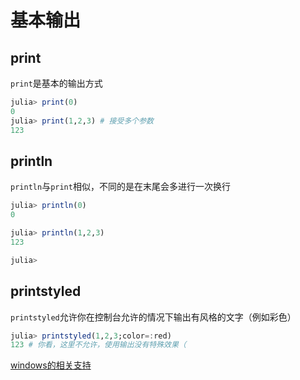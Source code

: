 # 基本输出
## print
`print`是基本的输出方式
```jl
julia> print(0)
0
julia> print(1,2,3) # 接受多个参数
123
```

## println
`println`与`print`相似，不同的是在末尾会多进行一次换行
```jl
julia> println(0)
0

julia> println(1,2,3)
123

julia>
```

## printstyled
`printstyled`允许你在控制台允许的情况下输出有风格的文字（例如彩色）
```jl
julia> printstyled(1,2,3;color=:red)
123 # 你看，这里不允许，使用输出没有特殊效果（
```

[windows的相关支持](https://docs.microsoft.com/zh-CN/windows/console/console-virtual-terminal-sequences)
